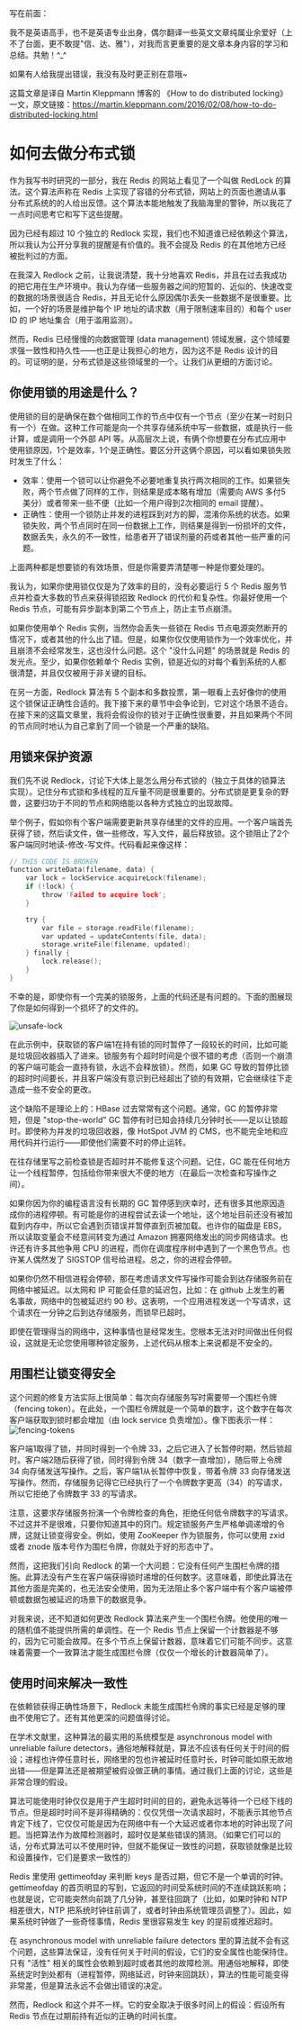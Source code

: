 写在前面：

我不是英语高手，也不是英语专业出身，偶尔翻译一些英文文章纯属业余爱好（上不了台面，更不敢提"信、达、雅"），对我而言更重要的是文章本身内容的学习和总结。共勉！^_^

如果有人给我提出错误，我没有及时更正别在意哦~



这篇文章是译自 Martin Kleppmann 博客的 《How to do distributed locking》 一文，原文链接：https://martin.kleppmann.com/2016/02/08/how-to-do-distributed-locking.html

# 如何去做分布式锁

作为我写书时研究的一部分，我在 Redis 的网站上看见了一个叫做 RedLock 的算法。这个算法声称在 Redis 上实现了容错的分布式锁，网站上的页面也邀请从事分布式系统的的人给出反馈。这个算法本能地触发了我脑海里的警钟，所以我花了一点时间思考它和写下这些提醒。



因为已经有超过 10 个独立的 Redlock 实现，我们也不知道谁已经依赖这个算法，所以我认为公开分享我的提醒是有价值的。我不会提及 Redis 的在其他地方已经被批判过的方面。



在我深入 Redlock 之前，让我说清楚，我十分地喜欢 Redis，并且在过去我成功的把它用在生产环境中。我认为存储一些服务器之间的短暂的、近似的、快速改变的数据的场景很适合 Redis，并且无论什么原因偶尔丢失一些数据不是很重要。比如，一个好的场景是维护每个 IP 地址的请求数（用于限制速率目的）和每个 user ID 的 IP 地址集合（用于滥用监测）。



然而，Redis 已经慢慢的向数据管理 (data management) 领域发展，这个领域要求强一致性和持久性——也正是让我担心的地方，因为这不是 Redis 设计的目的。可证明的是，分布式锁是这些领域里的一个。让我们从更细的方面讨论。



## 你使用锁的用途是什么？

使用锁的目的是确保在数个做相同工作的节点中仅有一个节点（至少在某一时刻只有一个）在做。这种工作可能是向一个共享存储系统中写一些数据，或是执行一些计算，或是调用一个外部 API 等。从高层次上说，有俩个你想要在分布式应用中使用锁原因，1个是效率，1个是正确性。要区分开这俩个原因，可以看如果锁失败时发生了什么：

- 效率：使用一个锁可以让你避免不必要地重复执行两次相同的工作。如果锁失败，两个节点做了同样的工作，则结果是成本略有增加（需要向 AWS 多付5美分）或者带来一些不便（比如一个用户得到2次相同的 email 提醒）。
- 正确性：使用一个锁防止并发的进程踩到对方的脚，混淆你系统的状态。如果锁失败，两个节点同时在同一份数据上工作，则结果是得到一份损坏的文件，数据丢失，永久的不一致性，给患者开了错误剂量的药或者其他一些严重的问题。

上面两种都是想要锁的有效场景，但是你需要弄清楚哪一种是你要处理的。



我认为，如果你使用锁仅仅是为了效率的目的，没有必要运行 5 个 Redis 服务节点并检查大多数的节点来获得锁招致 Redlock 的代价和复杂性。你最好使用一个 Redis 节点，可能有异步副本到第二个节点上，防止主节点崩溃。



如果你使用单个 Redis 实例，当然你会丢失一些锁在 Redis 节点电源突然断开的情况下，或者其他的什么出了错。但是，如果你仅仅使用锁作为一个效率优化，并且崩溃不会经常发生，这也没什么问题。这个 "没什么问题" 的场景就是 Redis 的发光点。至少，如果你依赖单个 Redis 实例，锁是近似的对每个看到系统的人都很清楚，并且仅仅被用于非关键的目标。



在另一方面，Redlock 算法有 5 个副本和多数投票，第一眼看上去好像你的使用这个锁保证正确性合适的。我下接下来的章节中会争论到，它对这个场景不适合。在接下来的这篇文章里，我将会假设你的锁对于正确性很重要，并且如果两个不同的节点同时地认为自己拿到了同一个锁是一个严重的缺陷。



## 用锁来保护资源

我们先不说 Redlock，讨论下大体上是怎么用分布式锁的（独立于具体的锁算法实现）。记住分布式锁和多线程的互斥量不同是很重要的。分布式锁是更复杂的野兽，这要归功于不同的节点和网络能以各种方式独立的出现故障。



举个例子，假如你有个客户端需要更新共享存储里的文件的应用。一个客户端首先获得了锁，然后读文件，做一些修改，写入文件，最后释放锁。这个锁阻止了2个客户端同时地读-修改-写文件。代码看起来像这样：

```c
// THIS CODE IS BROKEN
function writeData(filename, data) {
    var lock = lockService.acquireLock(filename);
    if (!lock) {
        throw 'Failed to acquire lock';
    }

    try {
        var file = storage.readFile(filename);
        var updated = updateContents(file, data);
        storage.writeFile(filename, updated);
    } finally {
        lock.release();
    }
}
```

不幸的是，即使你有一个完美的锁服务，上面的代码还是有问题的。下面的图展现了你是如何得到一个损坏了的文件的。

![unsafe-lock](./unsafe-lock.png)

在此示例中，获取锁的客户端1在持有锁的同时暂停了一段较长的时间，比如可能是垃圾回收器插入了进来。锁服务有个超时时间是个很不错的考虑（否则一个崩溃的客户端可能会一直持有锁，永远不会释放锁）。然而，如果 GC 导致的暂停比锁的超时时间要长，并且客户端没有意识到已经超出了锁的有效期，它会继续往下走造成一些不安全的更改。



这个缺陷不是理论上的：HBase 过去常常有这个问题。通常，GC 的暂停非常短，但是 "stop-the-world" GC 暂停有时已知会持续几分钟时长——足以让锁超时。即使称为并发的垃圾回收器，像 HotSpot JVM 的 CMS，也不能完全地和应用代码并行运行——即使他们需要不时的停止运转。



在往存储里写之前检查锁是否超时并不能修复这个问题。记住，GC 能在任何地方让一个线程暂停，包括给你带来很大不便的地方（在最后一次检查和写操作之间）。



如果你因为你的编程语言没有长期的 GC 暂停感到庆幸时，还有很多其他原因造成你的进程停顿。有可能是你的进程尝试去读一个地址，这个地址目前还没有被加载到内存中，所以它会遇到页错误并暂停直到页被加载。也许你的磁盘是 EBS，所以读取变量会不经意间转变为通过 Amazon 拥塞网络发出的同步网络请求。也许还有许多其他争用 CPU 的进程，而你在调度程序树中遇到了一个黑色节点。也许某人偶然发了 SIGSTOP 信号给进程。总之，你的进程会停顿。



如果你仍然不相信进程会停顿，那在考虑请求文件写操作可能会到达存储服务前在网络中被延迟。以太网和 IP 可能会任意的延迟包，比如：在 github 上发生的著名事故，网络中的包被延迟约 90 秒。这表明，一个应用进程发送一个写请求，这个请求在一分钟之后到达存储服务，而锁早已超时。

即使在管理得当的网络中，这种事情也是经常发生。您根本无法对时间做出任何假设，这就是无论您使用哪种锁定服务，上述代码从根本上来说都是不安全的。



## 用围栏让锁变得安全

这个问题的修复方法实际上很简单：每次向存储服务写时需要带一个围栏令牌（fencing token）。在此处，一个围栏令牌就是一个简单的数字，这个数字在每次客户端获取到锁时都会增加（由 lock service 负责增加）。像下图表示一样：![fencing-tokens](./fencing-tokens.png)

客户端1取得了锁，并同时得到一个令牌 33，之后它进入了长暂停时期，然后锁超时。客户端2随后获得了锁，同时得到令牌 34（数字一直增加），随后带上令牌 34 向存储发送写操作。之后，客户端1从长暂停中恢复，带着令牌 33 向存储发送写操作。然而，存储服务记得它已经执行了一个令牌数字更高（34）的写请求，所以它拒绝了令牌数字 33 的写请求。



注意，这要求存储服务扮演一个令牌检查的角色，拒绝任何低令牌数字的写请求。不过这并不是很难，只要你知道其中的窍门。规定锁服务产生严格单调递增的令牌，这就让锁变得安全。例如，使用 ZooKeeper 作为锁服务，你可以使用 zxid 或者 znode 版本号作为围栏令牌，你就处于好的形态中了。



然而，这把我们引向 Redlock 的第一个大问题：它没有任何产生围栏令牌的措施。此算法没有产生在客户端获得锁时递增的任何数字。这意味着，即使此算法在其他方面是完美的，也无法安全使用，因为无法阻止多个客户端中有个客户端被停顿或数据包被延迟的场景下的数据竞争。



对我来说，还不知道如何更改 Redlock 算法来产生一个围栏令牌。他使用的唯一的随机值不能提供所需的单调性。在一个 Redis 节点上保留一个计数器是不够的，因为它可能会故障。在多个节点上保留计数器，意味着它们可能不同步。这意味着需要一个一致算法才能生成围栏令牌（仅仅一个增长的计数器简单了）。



## 使用时间来解决一致性

在依赖锁获得正确性场景下，Redlock 未能生成围栏令牌的事实已经是足够的理由不使用它了。还有其他更深的问题值得讨论。



在学术文献里，这种算法的最实用的系统模型是  asynchronous model with unreliable failure detectors，通俗地解释就是，算法不应该有任何关于时间的假设；进程也许停任意时长，网络里的包也许被延时任意时长，时钟可能如原无故地出错——但是算法还是被期望被假设做正确的事情。通过我们上面的讨论，这些是非常合理的假设。



算法可能使用时钟仅仅是用于产生超时时间的目的，避免永远等待一个已经下线的节点。但是超时时间不是非得精确的：仅仅凭借一次请求超时，不能表示其他节点肯定下线了，它仅仅可能是因为在网络中有一个大延迟或者你本地的时钟出现了问题。当把算法作为故障检测器时，超时仅是某些错误的猜测。（如果它们可以的话，分布式算法可以不使用时钟，但就不能保证一致性的问题，获取锁就像是比较和设置操作，它们是要求一致性的）



Redis 里使用 gettimeofday 来判断 keys 是否过期，但它不是一个单调的时钟。gettimeofday 的首页明显的写到，它返回的时间受系统时间的不连续跳跃影响；也就是说，它可能突然向前跳了几分钟，甚至往回跳了（比如，如果时钟和 NTP 相差很大，NTP 把系统时钟往前调了，或者时钟由系统管理员调整了）。因此，如果系统时钟做了一些奇怪事情，Redis 里很容易发生 key 的提前或推迟超时。



在 asynchronous model with unreliable failure detectors 里的算法就不会有这个问题，这些算法保证，没有任何关于时间的假设，它们的安全属性也能保持住。只有 "活性" 相关的属性会依赖到超时或者其他的故障检测。用通俗地解释，即使系统定时到处都有（进程暂停，网络延迟，时钟来回跳跃），算法的性能可能变得非常差，但是算法永远不会做出错误的决定。



然而，Redlock 和这个并不一样。它的安全取决于很多时间上的假设：假设所有 Redis 节点在过期前持有近似的正确的时间长度。